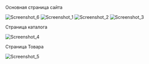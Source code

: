 Основная страница сайта

![Screenshot_6](https://user-images.githubusercontent.com/111509370/226922650-25ad761b-5bba-4f24-93f8-d50dbe50f8e2.png)
![Screenshot_1](https://user-images.githubusercontent.com/111509370/226922553-b7932941-027b-4432-86d0-4dfa7a27d5c5.png)
![Screenshot_2](https://user-images.githubusercontent.com/111509370/226922564-b2f83703-d225-48c9-8834-e836aad49407.png)
![Screenshot_3](https://user-images.githubusercontent.com/111509370/226922581-c849fc08-9a2c-4936-84ca-c309f0b1fa24.png)

Страница каталога

![Screenshot_4](https://user-images.githubusercontent.com/111509370/226922591-77477c78-9e41-4f99-a29c-3b6d494d9690.png)

Страница Товара

![Screenshot_5](https://user-images.githubusercontent.com/111509370/226922599-97fd22f8-961b-4c80-9e1c-9729c9afc9b1.png)
